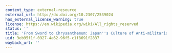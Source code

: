 ```yaml
---
content_type: external-resource
external_url: http://dx.doi.org/10.2307/2539024
has_external_license_warning: true
license: https://en.wikipedia.org/wiki/All_rights_reserved
status: ''
title: 'From Sword to Chrysanthemum: Japan''s Culture of Anti-militarism'
uid: 3eb95f1f-0927-4a62-96f5-c1f8691f2837
wayback_url: ''
---
```

